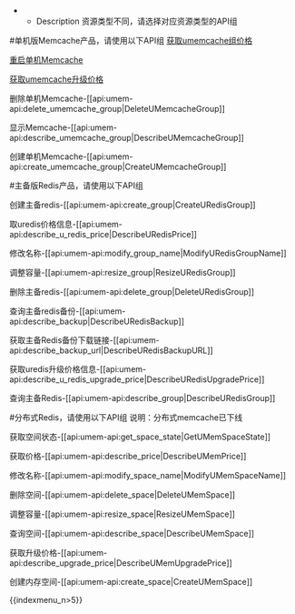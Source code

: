 * - Description 
资源类型不同，请选择对应资源类型的API组


#单机版Memcache产品，请使用以下API组
[获取umemcache组价格](api/umem-api/describe_umemcache_price|DescribeUMemcachePrice)

[重启单机Memcache](api/umem-api/reboot_umemcache_group|RestartUMemca[api/umem-api/describe_umemcache_price|DescribeUMemcachePricecheGroup)

[获取umemcache升级价格](api/umem-api/describe_umemcache_upgrade_price|DescribeUMemcacheUpgradePrice)

删除单机Memcache-[[api:umem-api:delete_umemcache_group|DeleteUMemcacheGroup]]

显示Memcache-[[api:umem-api:describe_umemcache_group|DescribeUMemcacheGroup]]

创建单机Memcache-[[api:umem-api:create_umemcache_group|CreateUMemcacheGroup]]


#主备版Redis产品，请使用以下API组

创建主备redis-[[api:umem-api:create_group|CreateURedisGroup]]

取uredis价格信息-[[api:umem-api:describe_u_redis_price|DescribeURedisPrice]]

修改名称-[[api:umem-api:modify_group_name|ModifyURedisGroupName]]

调整容量-[[api:umem-api:resize_group|ResizeURedisGroup]]

删除主备redis-[[api:umem-api:delete_group|DeleteURedisGroup]]

查询主备redis备份-[[api:umem-api:describe_backup|DescribeURedisBackup]]

获取主备Redis备份下载链接-[[api:umem-api:describe_backup_url|DescribeURedisBackupURL]]

获取uredis升级价格信息-[[api:umem-api:describe_u_redis_upgrade_price|DescribeURedisUpgradePrice]]

查询主备Redis-[[api:umem-api:describe_group|DescribeURedisGroup]]


#分布式Redis，请使用以下API组
说明：分布式memcache已下线
	
获取空间状态-[[api:umem-api:get_space_state|GetUMemSpaceState]]

获取价格-[[api:umem-api:describe_price|DescribeUMemPrice]]
	
修改名称-[[api:umem-api:modify_space_name|ModifyUMemSpaceName]]

删除空间-[[api:umem-api:delete_space|DeleteUMemSpace]]

调整容量-[[api:umem-api:resize_space|ResizeUMemSpace]]

查询空间-[[api:umem-api:describe_space|DescribeUMemSpace]]

获取升级价格-[[api:umem-api:describe_upgrade_price|DescribeUMemUpgradePrice]]

创建内存空间-[[api:umem-api:create_space|CreateUMemSpace]]

{{indexmenu_n>5}}
